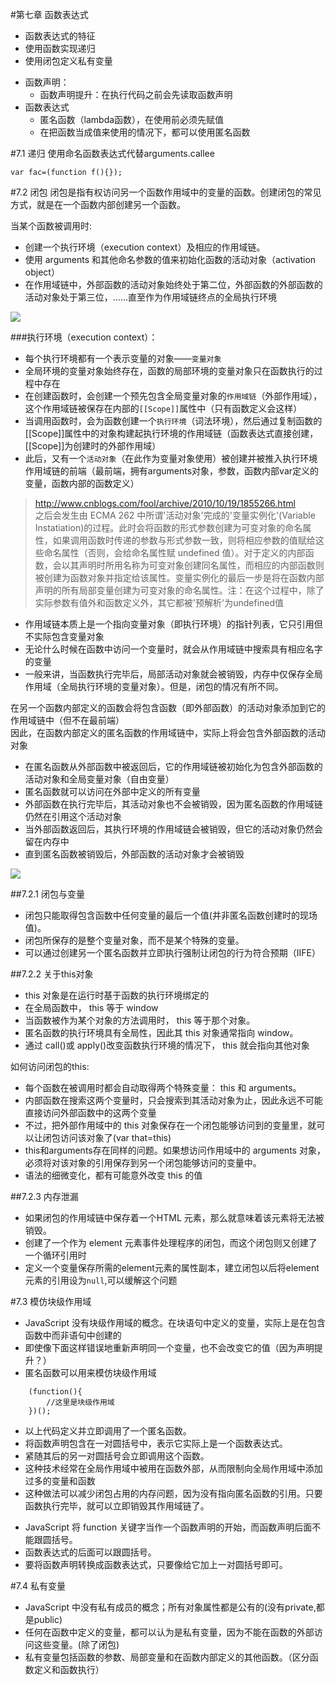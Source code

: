 #第七章 函数表达式
 - 函数表达式的特征
 - 使用函数实现递归
 - 使用闭包定义私有变量
<!-- -->
 - 函数声明：	
 	- 函数声明提升：在执行代码之前会先读取函数声明
 - 函数表达式
	- 匿名函数（lambda函数），在使用前必须先赋值
	- 在把函数当成值来使用的情况下，都可以使用匿名函数 

#7.1 递归
使用命名函数表达式代替arguments.callee

	var fac=(function f(){});

#7.2 闭包
闭包是指有权访问另一个函数作用域中的变量的函数。创建闭包的常见方式，就是在一个函数内部创建另一个函数。

当某个函数被调用时:

- 创建一个执行环境（execution context）及相应的作用域链。
- 使用 arguments 和其他命名参数的值来初始化函数的活动对象（activation object）
- 在作用域链中，外部函数的活动对象始终处于第二位，外部函数的外部函数的活动对象处于第三位，……直至作为作用域链终点的全局执行环境

![](http://7xkcnd.com1.z0.glb.clouddn.com/activeObject.png)


###执行环境（execution context）：

 - 每个执行环境都有一个表示变量的对象——`变量对象`
 - 全局环境的变量对象始终存在，函数的局部环境的变量对象只在函数执行的过程中存在
 - 在创建函数时，会创建一个预先包含全局变量对象的`作用域链`（外部作用域），这个作用域链被保存在内部的`[[Scope]]`属性中（只有函数定义会这样）
 - 当调用函数时，会为函数创建一个`执行环境`（词法环境），然后通过复制函数的[[Scope]]属性中的对象构建起执行环境的作用域链（函数表达式直接创建，[[Scope]]为创建时的外部作用域）
 - 此后，又有一个`活动对象`（在此作为变量对象使用）被创建并被推入执行环境作用域链的前端（最前端，拥有arguments对象，参数，函数内部var定义的变量，函数内部的函数定义）

>[http://www.cnblogs.com/fool/archive/2010/10/19/1855266.html  ](http://www.cnblogs.com/fool/archive/2010/10/19/1855266.html  )  
>之后会发生由 ECMA 262 中所谓'活动对象'完成的'变量实例化'(Variable Instatiation)的过程。此时会将函数的形式参数创建为可变对象的命名属性，如果调用函数时传递的参数与形式参数一致，则将相应参数的值赋给这些命名属性（否则，会给命名属性赋 undefined 值）。对于定义的内部函数，会以其声明时所用名称为可变对象创建同名属性，而相应的内部函数则被创建为函数对象并指定给该属性。变量实例化的最后一步是将在函数内部声明的所有局部变量创建为可变对象的命名属性。注：在这个过程中，除了实际参数有值外和函数定义外，其它都被'预解析'为undefined值


<!-- -->
 - 作用域链本质上是一个指向变量对象（即执行环境）的指针列表，它只引用但不实际包含变量对象
 - 无论什么时候在函数中访问一个变量时，就会从作用域链中搜索具有相应名字的变量
 - 一般来讲，当函数执行完毕后，局部活动对象就会被销毁，内存中仅保存全局作用域（全局执行环境的变量对象）。但是，闭包的情况有所不同。

在另一个函数内部定义的函数会将包含函数（即外部函数）的活动对象添加到它的作用域链中（但不在最前端）  
因此，在函数内部定义的匿名函数的作用域链中，实际上将会包含外部函数的活动对象

 - 在匿名函数从外部函数中被返回后，它的作用域链被初始化为包含外部函数的活动对象和全局变量对象（自由变量）
 - 匿名函数就可以访问在外部中定义的所有变量
 - 外部函数在执行完毕后，其活动对象也不会被销毁，因为匿名函数的作用域链仍然在引用这个活动对象
 - 当外部函数返回后，其执行环境的作用域链会被销毁，但它的活动对象仍然会留在内存中
 - 直到匿名函数被销毁后，外部函数的活动对象才会被销毁

![](http://7xkcnd.com1.z0.glb.clouddn.com/closure.png)

##7.2.1 闭包与变量
 - 闭包只能取得包含函数中任何变量的最后一个值(并非匿名函数创建时的现场值)。
 - 闭包所保存的是整个变量对象，而不是某个特殊的变量。
 - 可以通过创建另一个匿名函数并立即执行强制让闭包的行为符合预期（IIFE）

##7.2.2 关于this对象
 - this 对象是在运行时基于函数的执行环境绑定的
 - 在全局函数中， this 等于 window
 - 当函数被作为某个对象的方法调用时， this 等于那个对象。
 - 匿名函数的执行环境具有全局性，因此其 this 对象通常指向 window。
 - 通过 call()或 apply()改变函数执行环境的情况下， this 就会指向其他对象

如何访问闭包的this:

 - 每个函数在被调用时都会自动取得两个特殊变量： this 和 arguments。
 - 内部函数在搜索这两个变量时，只会搜索到其活动对象为止，因此永远不可能直接访问外部函数中的这两个变量
 - 不过，把外部作用域中的 this 对象保存在一个闭包能够访问到的变量里，就可以让闭包访问该对象了(var that=this)
 - this和arguments存在同样的问题。如果想访问作用域中的 arguments 对象，必须将对该对象的引用保存到另一个闭包能够访问的变量中。
 - 语法的细微变化，都有可能意外改变 this 的值

##7.2.3 内存泄漏

 - 如果闭包的作用域链中保存着一个HTML 元素，那么就意味着该元素将无法被销毁。
 - 创建了一个作为 element 元素事件处理程序的闭包，而这个闭包则又创建了一个循环引用时
 - 定义一个变量保存所需的element元素的属性副本，建立闭包以后将element元素的引用设为`null`,可以缓解这个问题

#7.3 模仿块级作用域
 - JavaScript 没有块级作用域的概念。在块语句中定义的变量，实际上是在包含函数中而非语句中创建的
 - 即使像下面这样错误地重新声明同一个变量，也不会改变它的值（因为声明提升？）
 - 匿名函数可以用来模仿块级作用域
<!-- -->
		(function(){
			//这里是块级作用域
		})();

- 以上代码定义并立即调用了一个匿名函数。
- 将函数声明包含在一对圆括号中，表示它实际上是一个函数表达式。
- 紧随其后的另一对圆括号会立即调用这个函数。
- 这种技术经常在全局作用域中被用在函数外部，从而限制向全局作用域中添加过多的变量和函数
- 这种做法可以减少闭包占用的内存问题，因为没有指向匿名函数的引用。只要函数执行完毕，就可以立即销毁其作用域链了。
<!-- -->

  - JavaScript 将 function 关键字当作一个函数声明的开始，而函数声明后面不能跟圆括号。
  - 函数表达式的后面可以跟圆括号。
  - 要将函数声明转换成函数表达式，只要像给它加上一对圆括号即可。

#7.4 私有变量
 -  JavaScript 中没有私有成员的概念；所有对象属性都是公有的(没有private,都是public)
 -  任何在函数中定义的变量，都可以认为是私有变量，因为不能在函数的外部访问这些变量。(除了闭包)
 -  私有变量包括函数的参数、局部变量和在函数内部定义的其他函数。（区分函数定义和函数执行）